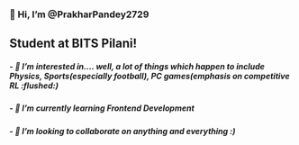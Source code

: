 <html>
<h3>👋 Hi, I’m @PrakharPandey2729</h3>
<h2>Student at BITS Pilani!</h2>

<h5>- 👀 I’m interested in.... well, a lot of things which happen to include Physics, Sports(especially football), PC games(emphasis on competitive RL :flushed:) </h5>
<h5>- 🌱 I’m currently learning Frontend Development</h5>
<h5>- 💞️ I’m looking to collaborate on anything and everything :)</h5>


<!---
<h3>Connect:</h3>
<a href = "https://www.instagram.com/p._.pandey/"><img class="insta" src="https://image.flaticon.com/icons/png/512/87/87390.png"></a>
- 📫 How to reach me ...
PrakharPandey2729/PrakharPandey2729 is a ✨ special ✨ repository because its `README.md` (this file) appears on your GitHub profile.
You can click the Preview link to take a look at your changes.
--->
</html>
